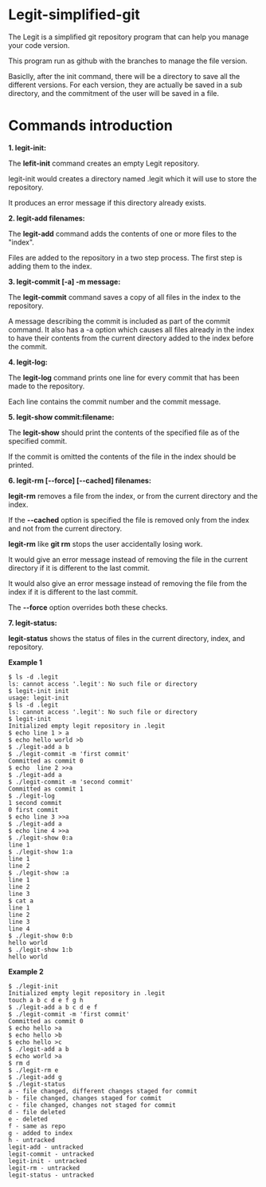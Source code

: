 # Legit-simplified-git
The Legit is a simplified git repository program that can help you manage your code version. 

This program run as github with the branches to manage the file version. 

Basiclly, after the init command, there will be a directory to save all the different versions. For each version, they are actually be saved in a sub directory, and the commitment of the user will be saved in a file. 

# Commands introduction
**1. legit-init:** 

The **lefit-init** command creates an empty Legit repository. 

legit-init would creates a directory named .legit which it will use to store the repository.

It produces an error message if this directory already exists.

**2. legit-add filenames:** 

The **legit-add** command adds the contents of one or more files to the "index".

Files are added to the repository in a two step process. The first step is adding them to the index. 

**3. legit-commit [-a] -m message:** 

The **legit-commit** command saves a copy of all files in the index to the repository.

A message describing the commit is included as part of the commit command. It also has a -a option which causes all files already in the index to have their contents from the current directory added to the index before the commit.

**4. legit-log:** 

The **legit-log** command prints one line for every commit that has been made to the repository.

Each line contains the commit number and the commit message.

**5. legit-show commit:filename:** 

The **legit-show** should print the contents of the specified file as of the specified commit.

If the commit is omitted the contents of the file in the index should be printed.

**6. legit-rm [--force] [--cached] filenames:** 

**legit-rm** removes a file from the index, or from the current directory and the index.

If the **--cached** option is specified the file is removed only from the index and not from the current directory.

**legit-rm** like **git rm** stops the user accidentally losing work.

It would give an error message instead of removing the file in the current directory if it is different to the last commit.

It would also give an error message instead of removing the file from the index if it is different to the last commit.

The **--force** option overrides both these checks.

**7. legit-status:** 

**legit-status** shows the status of files in the current directory, index, and repository.

**Example 1**
```
$ ls -d .legit
ls: cannot access '.legit': No such file or directory
$ legit-init init
usage: legit-init
$ ls -d .legit
ls: cannot access '.legit': No such file or directory
$ legit-init
Initialized empty legit repository in .legit 
$ echo line 1 > a
$ echo hello world >b
$ ./legit-add a b
$ ./legit-commit -m 'first commit'
Committed as commit 0
$ echo  line 2 >>a
$ ./legit-add a
$ ./legit-commit -m 'second commit'
Committed as commit 1
$ ./legit-log
1 second commit
0 first commit
$ echo line 3 >>a
$ ./legit-add a
$ echo line 4 >>a
$ ./legit-show 0:a
line 1
$ ./legit-show 1:a
line 1
line 2
$ ./legit-show :a
line 1
line 2
line 3
$ cat a
line 1
line 2
line 3
line 4
$ ./legit-show 0:b
hello world
$ ./legit-show 1:b
hello world
```

**Example 2**
```
$ ./legit-init
Initialized empty legit repository in .legit
touch a b c d e f g h
$ ./legit-add a b c d e f
$ ./legit-commit -m 'first commit'
Committed as commit 0
$ echo hello >a
$ echo hello >b
$ echo hello >c
$ ./legit-add a b
$ echo world >a
$ rm d
$ ./legit-rm e
$ ./legit-add g
$ ./legit-status
a - file changed, different changes staged for commit
b - file changed, changes staged for commit
c - file changed, changes not staged for commit
d - file deleted
e - deleted
f - same as repo
g - added to index
h - untracked
legit-add - untracked
legit-commit - untracked
legit-init - untracked
legit-rm - untracked
legit-status - untracked
```
